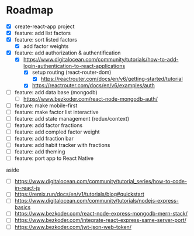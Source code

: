 # Roadmap
* [x] create-react-app project
* [x] feature: add list factors
* [x] feature: sort listed factors
  + [x] add factor weights
* [x] feature: add authorization & authentification
  + [x] https://www.digitalocean.com/community/tutorials/how-to-add-login-authentication-to-react-applications
    - [x] setup routing (react-router-dom)
      - [x] https://reactrouter.com/docs/en/v6/getting-started/tutorial
    - [x] https://reactrouter.com/docs/en/v6/examples/auth
* [ ] feature: add data base (mongodb)
  + [ ] https://www.bezkoder.com/react-node-mongodb-auth/
* [ ] feature: make mobile-first
* [ ] feature: make factor list interactive
* [ ] feature: add state management (redux/context)
* [ ] feature: add factor fractions
* [ ] feature: add compled factor weight
* [ ] feature: add fraction bar
* [ ] feature: add habit tracker with fractions
* [ ] feature: add theming
* [ ] feature: port app to React Native

aside

* [ ] https://www.digitalocean.com/community/tutorial_series/how-to-code-in-react-js
* [ ] https://remix.run/docs/en/v1/tutorials/blog#quickstart
* [ ] https://www.digitalocean.com/community/tutorials/nodejs-express-basics
* [ ] https://www.bezkoder.com/react-node-express-mongodb-mern-stack/
* [ ] https://www.bezkoder.com/integrate-react-express-same-server-port/
* [ ] https://www.bezkoder.com/jwt-json-web-token/
